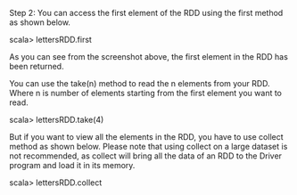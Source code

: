 Step 2: You can access the first element of the RDD using the first method as shown below.

scala> lettersRDD.first

 

As you can see from the screenshot above, the first element in the RDD has been returned.

You can use the take(n) method to read the n elements from your RDD. Where n is number of elements starting from the first element you want to read.

scala> lettersRDD.take(4)


But if you want to view all the elements in the RDD, you have to use collect method as shown below. Please note that using collect on a large dataset is not recommended, as collect will bring all the data of an RDD to the Driver program and load it in its memory. 

scala> lettersRDD.collect

